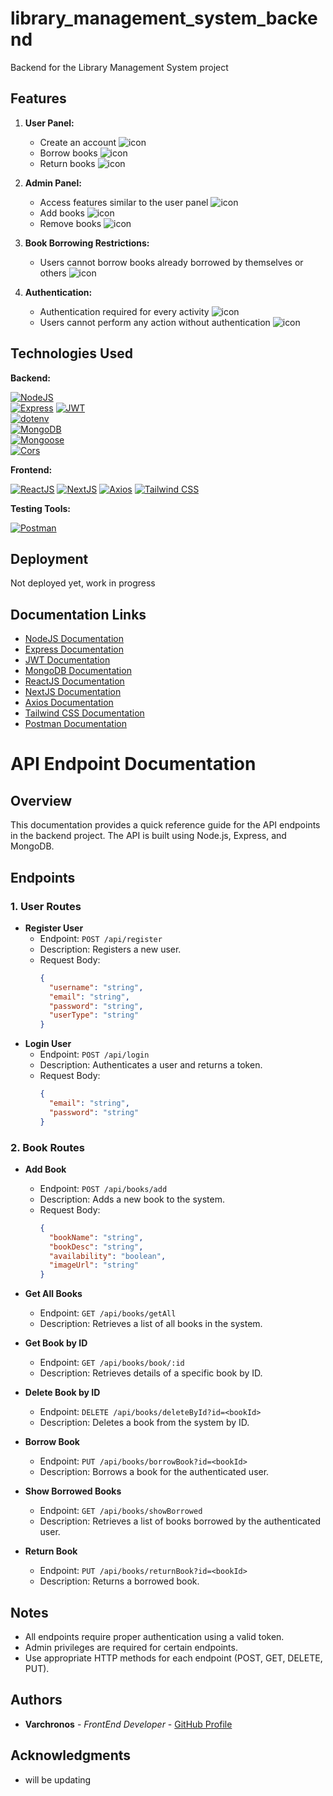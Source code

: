 # library_management_system_backend
Backend for the Library Management System project

## Features
1. **User Panel:**
   - Create an account ![icon](https://img.shields.io/badge/account-Create-brightgreen?style=flat-square)
   - Borrow books ![icon](https://img.shields.io/badge/books-Borrow-blue?style=flat-square)
   - Return books ![icon](https://img.shields.io/badge/books-Return-brightgreen?style=flat-square)

2. **Admin Panel:**
   - Access features similar to the user panel ![icon](https://img.shields.io/badge/features-Access-blueviolet?style=flat-square)
   - Add books ![icon](https://img.shields.io/badge/books-Add-orange?style=flat-square)
   - Remove books ![icon](https://img.shields.io/badge/books-Remove-red?style=flat-square)

3. **Book Borrowing Restrictions:**
   - Users cannot borrow books already borrowed by themselves or others ![icon](https://img.shields.io/badge/restrictions-No%20Double%20Borrowing-lightgrey?style=flat-square)

4. **Authentication:**
   - Authentication required for every activity ![icon](https://img.shields.io/badge/authentication-Required-ff69b4?style=flat-square)
   - Users cannot perform any action without authentication ![icon](https://img.shields.io/badge/authentication-Required-ff69b4?style=flat-square)

## Technologies Used

**Backend:**

[![NodeJS](https://img.shields.io/badge/NodeJS-14.x-brightgreen?style=flat-square&logo=node.js)](https://nodejs.org/)   
[![Express](https://img.shields.io/badge/Express-4.x-blue?style=flat-square&logo=express)](https://expressjs.com/)
[![JWT](https://img.shields.io/badge/JWT-latest-orange?style=flat-square&logo=json-web-tokens)](https://jwt.io/)    
[![dotenv](https://img.shields.io/badge/dotenv-latest-yellow?style=flat-square&logo=npm)](https://www.npmjs.com/package/dotenv)   
[![MongoDB](https://img.shields.io/badge/MongoDB-latest-green?style=flat-square&logo=mongodb)](https://www.mongodb.com/)   
[![Mongoose](https://img.shields.io/badge/Mongoose-latest-success?style=flat-square&logo=mongoose)](https://mongoosejs.com/)   
[![Cors](https://img.shields.io/badge/Cors-latest-blueviolet?style=flat-square&logo=mozilla-firefox-browser)](https://www.npmjs.com/package/cors)

**Frontend:**

   [![ReactJS](https://img.shields.io/badge/ReactJS-latest-blue?style=flat-square&logo=react)](https://react.dev/)
   [![NextJS](https://img.shields.io/badge/NextJS-latest-success?style=flat-square&logo=next.js)](https://nextjs.org/)
   [![Axios](https://img.shields.io/badge/Axios-latest-informational?style=flat-square&logo=axios)](https://axios-http.com/)
   [![Tailwind CSS](https://img.shields.io/badge/Tailwind%20CSS-latest-blueviolet?style=flat-square&logo=tailwind-css)](https://tailwindcss.com/)

**Testing Tools:**

[![Postman](https://img.shields.io/badge/Postman-latest-orange?style=flat-square&logo=postman)](https://www.postman.com/)

## Deployment

Not deployed yet, work in progress

## Documentation Links

- [NodeJS Documentation](https://nodejs.org/documentation/)
- [Express Documentation](https://expressjs.com/en/4x/api.html)
- [JWT Documentation](https://jwt.io/introduction/)
- [MongoDB Documentation](https://docs.mongodb.com/)
- [ReactJS Documentation](https://reactjs.org/docs/getting-started.html)
- [NextJS Documentation](https://nextjs.org/docs/getting-started)
- [Axios Documentation](https://axios-http.com/docs/intro)
- [Tailwind CSS Documentation](https://tailwindcss.com/docs)
- [Postman Documentation](https://learning.postman.com/docs/)


# API Endpoint Documentation

## Overview

This documentation provides a quick reference guide for the API endpoints in the backend project. The API is built using Node.js, Express, and MongoDB.

## Endpoints

### 1. User Routes

- **Register User**
  - Endpoint: `POST /api/register`
  - Description: Registers a new user.
  - Request Body:
    ```json
    {
      "username": "string",
      "email": "string",
      "password": "string",
      "userType": "string"
    }
    ```
- **Login User**
  - Endpoint: `POST /api/login`
  - Description: Authenticates a user and returns a token.
  - Request Body:
    ```json
    {
      "email": "string",
      "password": "string"
    }
    ```

### 2. Book Routes

- **Add Book**
  - Endpoint: `POST /api/books/add`
  - Description: Adds a new book to the system.
  - Request Body:
    ```json
    {
      "bookName": "string",
      "bookDesc": "string",
      "availability": "boolean",
      "imageUrl": "string"
    }
    ```
- **Get All Books**
  - Endpoint: `GET /api/books/getAll`
  - Description: Retrieves a list of all books in the system.

- **Get Book by ID**
  - Endpoint: `GET /api/books/book/:id`
  - Description: Retrieves details of a specific book by ID.

- **Delete Book by ID**
  - Endpoint: `DELETE /api/books/deleteById?id=<bookId>`
  - Description: Deletes a book from the system by ID.

- **Borrow Book**
  - Endpoint: `PUT /api/books/borrowBook?id=<bookId>`
  - Description: Borrows a book for the authenticated user.

- **Show Borrowed Books**
  - Endpoint: `GET /api/books/showBorrowed`
  - Description: Retrieves a list of books borrowed by the authenticated user.

- **Return Book**
  - Endpoint: `PUT /api/books/returnBook?id=<bookId>`
  - Description: Returns a borrowed book.

## Notes

- All endpoints require proper authentication using a valid token.
- Admin privileges are required for certain endpoints.
- Use appropriate HTTP methods for each endpoint (POST, GET, DELETE, PUT).



## Authors

- **Varchronos** - *FrontEnd Developer* - [GitHub Profile](https://github.com/Varchronos)

## Acknowledgments

- will be updating
